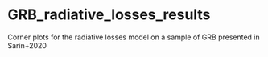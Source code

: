 # GRB_radiative_losses_results
Corner plots for the radiative losses model on a sample of GRB presented in Sarin+2020

